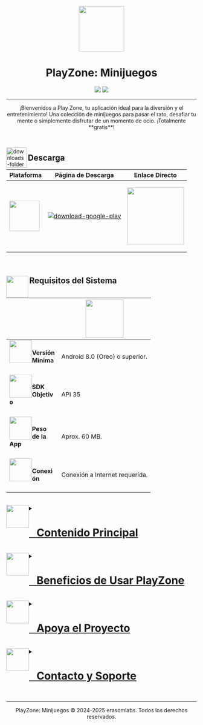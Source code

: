 <p align="center">
  <img height="120" src="https://play-lh.googleusercontent.com/X1kx9upEkA0f0ANbnt6Ggu1rHPpGzaUDIAQk-Sf_zKTlJZB63izDOzUIpSUfFlg0XG8=w480-h960-rw" width="120"/>
</p>
<h1 align="center">PlayZone: Minijuegos</h1>
<p align="center">
  <a href="https://play.google.com/store/apps/details?id=juanchito.app" target="_blank"><img src="https://img.shields.io/badge/Google_Play-414141?style=for-the-badge&logo=google-play&logoColor=white"/></a>
  <a href="#"><img src="https://img.shields.io/badge/Versión-1.01-1E88E5?style=for-the-badge"/></a>
</p>

---

<p align="center">
¡Bienvenidos a Play Zone, tu aplicación ideal para la diversión y el entretenimiento! Una colección de minijuegos para pasar el rato, desafiar tu mente o simplemente disfrutar de un momento de ocio. ¡Totalmente **gratis**!
</p>

<br/>

<img align="left" alt="downloads-folder" height="54" src="https://img.icons8.com/3d-fluency/94/downloads-folder.png" width="54"/><h2>Descarga</h2>
<div align="center">
<table>
<thead>
<tr>
<th>Plataforma</th>
<th>Página de Descarga</th>
<th>Enlace Directo</th>
</tr>
</thead>
<tbody>
<tr>
<td rowspan="1"><img src="https://upload.wikimedia.org/wikipedia/commons/d/d7/Android_robot.svg" style="width: 80px;"/></td>
<td><p><a href="https://play.google.com/store/apps/details?id=juanchito.app" target="_blank"><img alt="download-google-play" src="https://img.shields.io/badge/Descargar_para_Android-Google_Play-3498DB?style=for-the-badge&logo=android"/></a></p></td>
<td rowspan="1"><p><a href="https://play.google.com/store/apps/details?id=juanchito.app" target="_blank"><img src="https://img.shields.io/badge/Ver_en_Play_Store-white?style=for-the-badge&logo=Google-Play&logoColor=414141" style="width: 150px;"/></a></p></td>
</tr>
</tbody>
</table>
</div>

<br/>

<h2><img align="left" height="58" src="https://img.icons8.com/fluency/48/system-information.png" width="58"/>Requisitos del Sistema</h2>
<div align="center">
<table>
<thead>
<tr>
<th></th>
<th><img src="https://upload.wikimedia.org/wikipedia/commons/d/d7/Android_robot.svg" style="width: 100px;"/></th>
</tr>
</thead>
<tbody>
<tr>
<td><img height="60" src="https://img.icons8.com/fluency/96/android-os.png" style="float: left;" width="60"/><h4>Versión Mínima<h4></h4></h4></td>
<td>Android 8.0 (Oreo) o superior.</td>
</tr>
<tr>
<td><img height="60" src="https://img.icons8.com/fluency/96/processor.png" style="float: left;" width="60"/><h4>SDK Objetivo<h4></h4></h4></td>
<td>API 35</td>
</tr>
<tr>
<td><img height="60" src="https://img.icons8.com/fluency/96/database.png" style="float: left;" width="60"/><h4>Peso de la App<h4></h4></h4></td>
<td>Aprox. 60 MB.</td>
</tr>
<tr>
<td><img height="60" src="https://img.icons8.com/fluency/96/wifi.png" style="float: left;" width="60"/><h4>Conexión<h4></h4></h4></td>
<td>Conexión a Internet requerida.</td>
</tr>
</tbody>
</table>
</div>

<br/>

<details>
<summary><a href="#"><img height="60" src="https://img.icons8.com/fluency/96/joystick.png" style="float: left;" width="60"/><h1><a href="#">   Contenido Principal</a></h1></a></summary>

> [!TIP]
> PlayZone es tu dosis diaria de diversión. ¡Juegos seleccionados para ofrecerte una experiencia de usuario agradable!

### Contenido Destacado
* **🕹️ Minijuegos Variados:** Explora una amplia selección de juegos interactivos diseñados para entretener y estimular tu mente. ¡Pon a prueba tus habilidades cognitivas, tu memoria y tu lógica de una forma divertida!

</details>

<br/>

<details>
<summary><a href="#"><img height="60" src="https://img.icons8.com/fluency/96/trophy.png" style="float: left;" width="60"/><h1><a href="#">   Beneficios de Usar PlayZone</a></h1></a></summary>

* **🌍 Entretenimiento para Todos:** Ofrecemos una combinación de juegos y contenido multimedia pensada para cualquier persona que busque diversión y un desafío.
* **✨ Contenido de Calidad:** Cada minijuego y vídeo está seleccionado por su capacidad de entretener y ofrecer una experiencia de usuario agradable.
* **👍 Interfaz Intuitiva:** Un diseño amigable que te permite navegar y disfrutar de la app de forma independiente y sin complicaciones.
* **🔄 Actualizaciones Constantes:** Regularmente añadimos nuevos minijuegos y contenido multimedia para mantener la experiencia siempre fresca y emocionante.
* **🆓 ¡Completamente Gratuita!** Disfruta de todo el contenido sin costo alguno.

</details>

<br/>

<details>
<summary><a href="#"><img height="60" src="https://img.icons8.com/fluency/96/handshake.png" style="float: left;" width="60"/><h1><a href="#">   Apoya el Proyecto</a></h1></a></summary>
<p>Si te diviertes con PlayZone y deseas apoyar nuestro trabajo para seguir añadiendo más juegos y contenido, puedes hacer una donación a través de PayPal.</p>
<br/>
<p align="center">
<a href="https://www.paypal.com/ncp/payment/YJ8K9WW7T69UJ" target="_blank">
<img src="https://www.paypalobjects.com/en_US/i/btn/btn_donateCC_LG.gif" border="0" name="submit" title="PayPal - The safer, easier way to pay online!" alt="Donate with PayPal button"/>
</a>
</p>
<p>¡Cualquier aporte nos ayuda a seguir creciendo!</p>
</details>

<br/>

<details>
<summary><a href="#"><img height="60" src="https://img.icons8.com/fluency/96/new-message.png" style="float: left;" width="60"/><h1><a href="#">   Contacto y Soporte</a></h1></a></summary>
<p>Visita nuestro centro de contacto para encontrar todas nuestras redes sociales y formas de comunicarte con el equipo de desarrollo.</p>
<br/>
<p align="center">
<a href="https://linktr.ee/erasomlabs" target="_blank">
<img src="https://img.shields.io/badge/Contacta%20con%20nosotros-%40erasomlabs-3498DB?style=for-the-badge&logo=linktree&logoColor=white" alt="Contacto erasomlabs"/>
</a>
</p>
</details>
<br/>

---
<center>
<p>PlayZone: Minijuegos © 2024-2025 erasomlabs. Todos los derechos reservados.</p>
</center>
